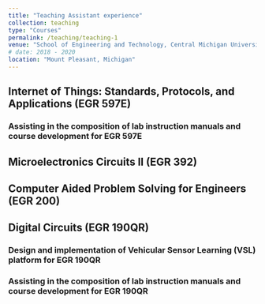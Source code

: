 ```yaml
---
title: "Teaching Assistant experience"
collection: teaching
type: "Courses"
permalink: /teaching/teaching-1
venue: "School of Engineering and Technology, Central Michigan University"
# date: 2018 - 2020
location: "Mount Pleasant, Michigan"
---
```


## Internet of Things: Standards, Protocols, and Applications (EGR 597E) 
### Assisting in the composition of lab instruction manuals and course development for EGR 597E

## Microelectronics Circuits II (EGR 392)

## Computer Aided Problem Solving for Engineers (EGR 200)

## Digital Circuits (EGR 190QR)
### Design and implementation of Vehicular Sensor Learning (VSL) platform for EGR 190QR
### Assisting in the composition of lab instruction manuals and course development for EGR 190QR 